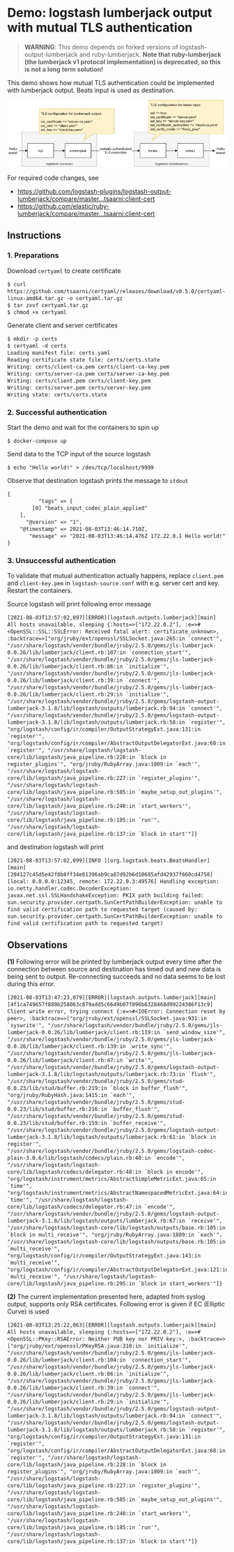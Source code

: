 # Demo: logstash lumberjack output with mutual TLS authentication

> **WARNING**: This demo depends on forked versions of logstash-output-lumberjack and ruby-lumberjack. **Note that ruby-lumberjack (the lumberjack v1 protocol implementation) is deprecated, so this is not a long term solution!**

This demo shows how mutual TLS authentication could be implemented with lumberjack output.
Beats input is used as destination.

![](demo.png)


For required code changes, see

* https://github.com/logstash-plugins/logstash-output-lumberjack/compare/master...tsaarni:client-cert
* https://github.com/elastic/ruby-lumberjack/compare/master...tsaarni:client-cert


## Instructions

### 1. Preparations

Download `certyaml` to create certificate

```console
$ curl https://github.com/tsaarni/certyaml/releases/download/v0.5.0/certyaml-linux-amd64.tar.gz -o certyaml.tar.gz
$ tar zxvf certyaml.tar.gz
$ chmod +x certyaml
```

Generate client and server certificates


```console
$ mkdir -p certs
$ certyaml -d certs
Loading manifest file: certs.yaml
Reading certificate state file: certs/certs.state
Writing: certs/client-ca.pem certs/client-ca-key.pem
Writing: certs/server-ca.pem certs/server-ca-key.pem
Writing: certs/client.pem certs/client-key.pem
Writing: certs/server.pem certs/server-key.pem
Writing state: certs/certs.state
```

### 2. Successful authentication

Start the demo and wait for the containers to spin up

```console
$ docker-compose up
```

Send data to the TCP input of the source logstash
```console
$ echo "Hello world!" > /dev/tcp/localhost/9999
```

Observe that destination logstash prints the message to `stdout`

```
{
          "tags" => [
        [0] "beats_input_codec_plain_applied"
    ],
      "@version" => "1",
    "@timestamp" => 2021-08-03T13:46:14.710Z,
       "message" => "2021-08-03T13:46:14.476Z 172.22.0.1 Hello world!"
}
```

### 3. Unsuccessful authentication

To validate that mutual authentication actually happens, replace `client.pem` and `client-key.pem` in `logstash-source.conf` with e.g. server cert and key.
Restart the containers.

Source logstash will print following error message

```
[2021-08-03T13:57:02,097][ERROR][logstash.outputs.lumberjack][main] All hosts unavailable, sleeping {:hosts=>["172.22.0.2"], :e=>#<OpenSSL::SSL::SSLError: Received fatal alert: certificate_unknown>, :backtrace=>["org/jruby/ext/openssl/SSLSocket.java:265:in `connect'", "/usr/share/logstash/vendor/bundle/jruby/2.5.0/gems/jls-lumberjack-0.0.26/lib/lumberjack/client.rb:107:in `connection_start'", "/usr/share/logstash/vendor/bundle/jruby/2.5.0/gems/jls-lumberjack-0.0.26/lib/lumberjack/client.rb:86:in `initialize'", "/usr/share/logstash/vendor/bundle/jruby/2.5.0/gems/jls-lumberjack-0.0.26/lib/lumberjack/client.rb:39:in `connect'", "/usr/share/logstash/vendor/bundle/jruby/2.5.0/gems/jls-lumberjack-0.0.26/lib/lumberjack/client.rb:29:in `initialize'", "/usr/share/logstash/vendor/bundle/jruby/2.5.0/gems/logstash-output-lumberjack-3.1.8/lib/logstash/outputs/lumberjack.rb:94:in `connect'", "/usr/share/logstash/vendor/bundle/jruby/2.5.0/gems/logstash-output-lumberjack-3.1.8/lib/logstash/outputs/lumberjack.rb:58:in `register'", "org/logstash/config/ir/compiler/OutputStrategyExt.java:131:in `register'", "org/logstash/config/ir/compiler/AbstractOutputDelegatorExt.java:68:in `register'", "/usr/share/logstash/logstash-core/lib/logstash/java_pipeline.rb:228:in `block in register_plugins'", "org/jruby/RubyArray.java:1809:in `each'", "/usr/share/logstash/logstash-core/lib/logstash/java_pipeline.rb:227:in `register_plugins'", "/usr/share/logstash/logstash-core/lib/logstash/java_pipeline.rb:585:in `maybe_setup_out_plugins'", "/usr/share/logstash/logstash-core/lib/logstash/java_pipeline.rb:240:in `start_workers'", "/usr/share/logstash/logstash-core/lib/logstash/java_pipeline.rb:185:in `run'", "/usr/share/logstash/logstash-core/lib/logstash/java_pipeline.rb:137:in `block in start'"]}
```

and destination logstash will print

```
[2021-08-03T13:57:02,099][INFO ][org.logstash.beats.BeatsHandler][main][204127c45d5e42f8b8ff34e01396ab9ca87d92b6d10685afd42937f660cd4758] [local: 0.0.0.0:12345, remote: 172.22.0.3:49576] Handling exception: io.netty.handler.codec.DecoderException: javax.net.ssl.SSLHandshakeException: PKIX path building failed: sun.security.provider.certpath.SunCertPathBuilderException: unable to find valid certification path to requested target (caused by: sun.security.provider.certpath.SunCertPathBuilderException: unable to find valid certification path to requested target)
```

## Observations

**(1)** Following error will be printed by lumberjack output every time after the connection between source and destination has timed out and new data is being sent to output.  Re-connecting succeeds and no data seems to be lost during this error.

```
[2021-08-03T13:47:23,079][ERROR][logstash.outputs.lumberjack][main][4f1ca749657f880b258063c879add5c6649b07f096b6328468d99224386f13c9] Client write error, trying connect {:e=>#<IOError: Connection reset by peer>, :backtrace=>["org/jruby/ext/openssl/SSLSocket.java:931:in `syswrite'", "/usr/share/logstash/vendor/bundle/jruby/2.5.0/gems/jls-lumberjack-0.0.26/lib/lumberjack/client.rb:119:in `send_window_size'", "/usr/share/logstash/vendor/bundle/jruby/2.5.0/gems/jls-lumberjack-0.0.26/lib/lumberjack/client.rb:139:in `write_sync'", "/usr/share/logstash/vendor/bundle/jruby/2.5.0/gems/jls-lumberjack-0.0.26/lib/lumberjack/client.rb:47:in `write'", "/usr/share/logstash/vendor/bundle/jruby/2.5.0/gems/logstash-output-lumberjack-3.1.8/lib/logstash/outputs/lumberjack.rb:73:in `flush'", "/usr/share/logstash/vendor/bundle/jruby/2.5.0/gems/stud-0.0.23/lib/stud/buffer.rb:219:in `block in buffer_flush'", "org/jruby/RubyHash.java:1415:in `each'", "/usr/share/logstash/vendor/bundle/jruby/2.5.0/gems/stud-0.0.23/lib/stud/buffer.rb:216:in `buffer_flush'", "/usr/share/logstash/vendor/bundle/jruby/2.5.0/gems/stud-0.0.23/lib/stud/buffer.rb:159:in `buffer_receive'", "/usr/share/logstash/vendor/bundle/jruby/2.5.0/gems/logstash-output-lumberjack-3.1.8/lib/logstash/outputs/lumberjack.rb:61:in `block in register'", "/usr/share/logstash/vendor/bundle/jruby/2.5.0/gems/logstash-codec-plain-3.0.6/lib/logstash/codecs/plain.rb:40:in `encode'", "/usr/share/logstash/logstash-core/lib/logstash/codecs/delegator.rb:48:in `block in encode'", "org/logstash/instrument/metrics/AbstractSimpleMetricExt.java:65:in `time'", "org/logstash/instrument/metrics/AbstractNamespacedMetricExt.java:64:in `time'", "/usr/share/logstash/logstash-core/lib/logstash/codecs/delegator.rb:47:in `encode'", "/usr/share/logstash/vendor/bundle/jruby/2.5.0/gems/logstash-output-lumberjack-3.1.8/lib/logstash/outputs/lumberjack.rb:67:in `receive'", "/usr/share/logstash/logstash-core/lib/logstash/outputs/base.rb:105:in `block in multi_receive'", "org/jruby/RubyArray.java:1809:in `each'", "/usr/share/logstash/logstash-core/lib/logstash/outputs/base.rb:105:in `multi_receive'", "org/logstash/config/ir/compiler/OutputStrategyExt.java:143:in `multi_receive'", "org/logstash/config/ir/compiler/AbstractOutputDelegatorExt.java:121:in `multi_receive'", "/usr/share/logstash/logstash-core/lib/logstash/java_pipeline.rb:295:in `block in start_workers'"]}
```



**(2)** The current implementation presented here, adapted from syslog output, supports only RSA certificates.  Following error is given if EC (Elliptic Curve) is used

```
[2021-08-03T13:25:22,063][ERROR][logstash.outputs.lumberjack][main] All hosts unavailable, sleeping {:hosts=>["172.22.0.2"], :e=>#<OpenSSL::PKey::RSAError: Neither PUB key nor PRIV key:>, :backtrace=>["org/jruby/ext/openssl/PKeyRSA.java:310:in `initialize'", "/usr/share/logstash/vendor/bundle/jruby/2.5.0/gems/jls-lumberjack-0.0.26/lib/lumberjack/client.rb:104:in `connection_start'", "/usr/share/logstash/vendor/bundle/jruby/2.5.0/gems/jls-lumberjack-0.0.26/lib/lumberjack/client.rb:86:in `initialize'", "/usr/share/logstash/vendor/bundle/jruby/2.5.0/gems/jls-lumberjack-0.0.26/lib/lumberjack/client.rb:39:in `connect'", "/usr/share/logstash/vendor/bundle/jruby/2.5.0/gems/jls-lumberjack-0.0.26/lib/lumberjack/client.rb:29:in `initialize'", "/usr/share/logstash/vendor/bundle/jruby/2.5.0/gems/logstash-output-lumberjack-3.1.8/lib/logstash/outputs/lumberjack.rb:94:in `connect'", "/usr/share/logstash/vendor/bundle/jruby/2.5.0/gems/logstash-output-lumberjack-3.1.8/lib/logstash/outputs/lumberjack.rb:58:in `register'", "org/logstash/config/ir/compiler/OutputStrategyExt.java:131:in `register'", "org/logstash/config/ir/compiler/AbstractOutputDelegatorExt.java:68:in `register'", "/usr/share/logstash/logstash-core/lib/logstash/java_pipeline.rb:228:in `block in register_plugins'", "org/jruby/RubyArray.java:1809:in `each'", "/usr/share/logstash/logstash-core/lib/logstash/java_pipeline.rb:227:in `register_plugins'", "/usr/share/logstash/logstash-core/lib/logstash/java_pipeline.rb:585:in `maybe_setup_out_plugins'", "/usr/share/logstash/logstash-core/lib/logstash/java_pipeline.rb:240:in `start_workers'", "/usr/share/logstash/logstash-core/lib/logstash/java_pipeline.rb:185:in `run'", "/usr/share/logstash/logstash-core/lib/logstash/java_pipeline.rb:137:in `block in start'"]}
```

